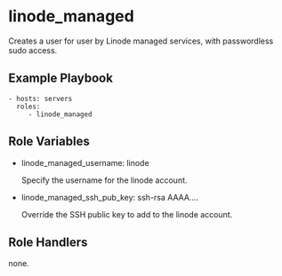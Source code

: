 linode_managed
===============

Creates a user for user by Linode managed services, with passwordless sudo
access.

Example Playbook
----------------

    - hosts: servers
      roles:
         - linode_managed

Role Variables
--------------

 * linode_managed_username: linode

    Specify the username for the linode account.

 * linode_managed_ssh_pub_key: ssh-rsa AAAA....

    Override the SSH public key to add to the linode account.

Role Handlers
-------------

none.
